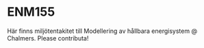 # ENM155

Här finns miljötentakitet till Modellering av hållbara energisystem @ Chalmers. Please contributa!
